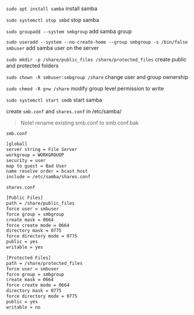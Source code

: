 `sudo apt install samba` install samba

`sudo systemctl stop smbd` stop samba

`sudo groupadd --system smbgroup` add samba group

`sudo useradd --system --no-create-home --group smbgroup -s /bin/false smbuser` add samba user on the server

`sudo mkdir -p /share/public_files /share/protected_files` create public and protected folders

`sudo chown -R smbuser:smbgroup /share` change user and group ownership

`sudo chmod -R g+w /share` modify group level permission to write

`sudo systemctl start smdb` start samba


create `smb.conf` and `shares.conf` in /etc/samba/
> Note! rename existing smb.conf to smb.conf.bak


`smb.conf`
```bash
[global]
server string = File Server
workgroup = WORKGROUOP
security = user
map to guest = Bad User
name resolve order = bcast host
include = /etc/samba/shares.conf
```

`shares.conf`
```bash
[Public Files]
path = /share/public_files
force user = smbuser
force group = smbgroup
create mask = 0664
force create mode = 0664
directory mask = 0775
force directory mode = 0775
public = yes
writable = yes

[Protected Files]
path = /share/protected_files
force user = smbuser
force group = smbgroup
create mask = 0664
force create mode = 0664
directory mask = 0775
force directory mode = 0775
public = yes
writable = no
```
